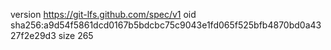 version https://git-lfs.github.com/spec/v1
oid sha256:a9d54f5861dcd0167b5bdcbc75c9043e1fd065f525bfb4870bd0a4327f2e29d3
size 265
